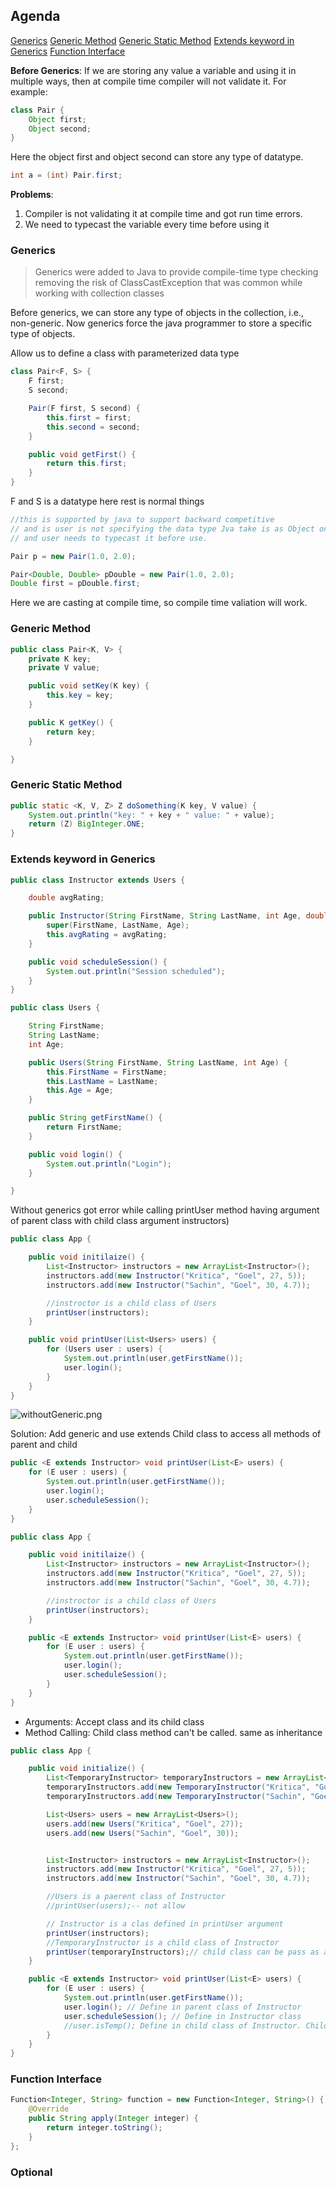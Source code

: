 ## Agenda

[Generics](#Generics)
[Generic Method](#generic-method)
[Generic Static Method](#generic-static-method)
[Extends keyword in Generics](#extends-keyword-in-generics)
[Function Interface](#function-interface)

**Before Generics**:
If we are storing any value a variable and using it in multiple ways, then at compile time compiler will not validate
it.
For example:

```java
class Pair {
    Object first;
    Object second;
}
```

Here the object first and object second can store any type of datatype.

```java
int a = (int) Pair.first;
```

**Problems**:

1. Compiler is not validating it at compile time and got run time errors.
2. We need to typecast the variable every time before using it

### Generics

> Generics were added to Java to provide compile-time type checking
> removing the risk of ClassCastException that was common while working with collection classes

Before generics, we can store any type of objects in the collection, i.e., non-generic. Now generics force the java
programmer to store a specific type of objects.

Allow us to define a class with parameterized data type

```java
class Pair<F, S> {
    F first;
    S second;

    Pair(F first, S second) {
        this.first = first;
        this.second = second;
    }

    public void getFirst() {
        return this.first;
    }
}

```

F and S is a datatype here rest is normal things

```java
//this is supported by java to support backward competitive 
// and is user is not specifying the data type Jva take is as Object only 
// and user needs to typecast it before use.

Pair p = new Pair(1.0, 2.0);

Pair<Double, Double> pDouble = new Pair(1.0, 2.0);
Double first = pDouble.first;
```

Here we are casting at compile time, so compile time valiation will work.

### Generic Method

```java
public class Pair<K, V> {
    private K key;
    private V value;

    public void setKey(K key) {
        this.key = key;
    }

    public K getKey() {
        return key;
    }

}
```

### Generic Static Method

```java
public static <K, V, Z> Z doSomething(K key, V value) {
    System.out.println("key: " + key + " value: " + value);
    return (Z) BigInteger.ONE;
}
```

### Extends keyword in Generics

```java
public class Instructor extends Users {

    double avgRating;

    public Instructor(String FirstName, String LastName, int Age, double avgRating) {
        super(FirstName, LastName, Age);
        this.avgRating = avgRating;
    }

    public void scheduleSession() {
        System.out.println("Session scheduled");
    }
}
```

```java
public class Users {

    String FirstName;
    String LastName;
    int Age;

    public Users(String FirstName, String LastName, int Age) {
        this.FirstName = FirstName;
        this.LastName = LastName;
        this.Age = Age;
    }

    public String getFirstName() {
        return FirstName;
    }

    public void login() {
        System.out.println("Login");
    }

}
```

Without generics got error while calling printUser method having argument of parent class with child class argument
instructors)

```java
public class App {

    public void initilaize() {
        List<Instructor> instructors = new ArrayList<Instructor>();
        instructors.add(new Instructor("Kritica", "Goel", 27, 5));
        instructors.add(new Instructor("Sachin", "Goel", 30, 4.7));

        //instroctor is a child class of Users
        printUser(instructors);
    }

    public void printUser(List<Users> users) {
        for (Users user : users) {
            System.out.println(user.getFirstName());
            user.login();
        }
    }
}
```

![withoutGeneric.png](..%2F..%2F..%2Fresources%2FwithoutGeneric.png)

Solution:
Add generic and use extends Child class to access all methods of parent and child

```java
public <E extends Instructor> void printUser(List<E> users) {
    for (E user : users) {
        System.out.println(user.getFirstName());
        user.login();
        user.scheduleSession();
    }
}
```

```java
public class App {

    public void initilaize() {
        List<Instructor> instructors = new ArrayList<Instructor>();
        instructors.add(new Instructor("Kritica", "Goel", 27, 5));
        instructors.add(new Instructor("Sachin", "Goel", 30, 4.7));

        //instroctor is a child class of Users
        printUser(instructors);
    }

    public <E extends Instructor> void printUser(List<E> users) {
        for (E user : users) {
            System.out.println(user.getFirstName());
            user.login();
            user.scheduleSession();
        }
    }
}
```

* Arguments: Accept class and its child class
* Method Calling: Child class method can't be called. same as inheritance

```java
public class App {

    public void initialize() {
        List<TemporaryInstructor> temporaryInstructors = new ArrayList<TemporaryInstructor>();
        temporaryInstructors.add(new TemporaryInstructor("Kritica", "Goel", 27, 5, true));
        temporaryInstructors.add(new TemporaryInstructor("Sachin", "Goel", 30, 4.7, false));

        List<Users> users = new ArrayList<Users>();
        users.add(new Users("Kritica", "Goel", 27));
        users.add(new Users("Sachin", "Goel", 30));


        List<Instructor> instructors = new ArrayList<Instructor>();
        instructors.add(new Instructor("Kritica", "Goel", 27, 5));
        instructors.add(new Instructor("Sachin", "Goel", 30, 4.7));

        //Users is a paerent class of Instructor
        //printUser(users);-- not allow

        // Instructor is a clas defined in printUser argument
        printUser(instructors);
        //TemporaryInstructor is a child class of Instructor
        printUser(temporaryInstructors);// child class can be pass as argument temporaryInstructors is a child class of Instructor
    }

    public <E extends Instructor> void printUser(List<E> users) {
        for (E user : users) {
            System.out.println(user.getFirstName());
            user.login(); // Define in parent class of Instructor
            user.scheduleSession(); // Define in Instructor class
            //user.isTemp(); Define in child class of Instructor. Child class method can't be called
        }
    }
}
```

### Function Interface

```java
Function<Integer, String> function = new Function<Integer, String>() {
    @Override
    public String apply(Integer integer) {
        return integer.toString();
    }
};
```

### Optional

